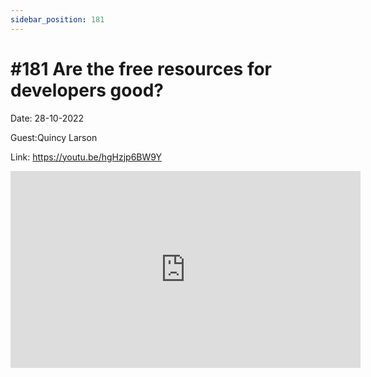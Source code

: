 ```yaml
---
sidebar_position: 181
---
```


# #181 Are the free resources for developers good?

Date: 28-10-2022

Guest:Quincy Larson

Link: https://youtu.be/hgHzjp6BW9Y

<iframe width="560" height="315" src="https://www.youtube.com/embed/hgHzjp6BW9Y" title="YouTube video player" frameborder="0" allow="accelerometer; autoplay; clipboard-write; encrypted-media; gyroscope; picture-in-picture; web-share" allowfullscreen></iframe>